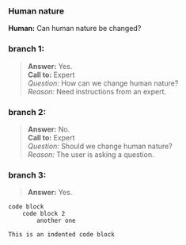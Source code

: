 ### Human nature
**Human:** Can human nature be changed?
### branch 1:
>**Answer:** Yes.<br>
>**Call to:** Expert<br>
>_Question:_ How can we change human nature?<br>
>_Reason:_ Need instructions from an expert.<br>
### branch 2:
>**Answer:** No.<br>
>**Call to:** Expert<br>
>_Question:_ Should we change human nature?<br>
>_Reason:_ The user is asking a question.<br>
### branch 3:
>**Answer:** Yes.<br>
```
code block
    code block 2
        another one
```
    This is an indented code block
